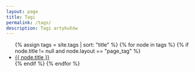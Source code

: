 ```yaml
---
layout: page
title: Tagi
permalink: /tags/
description: Tagi artykułów
---
```

<div class="posts">
    <ul class="posts-nav">
        {% assign tags = site.tags | sort: "title" %}
        {% for node in tags %}
        {% if node.title != null and node.layout == "page_tag" %}
        <li>
            <a class="posts-nav-item" href="{{ node.url | relative_url }}">{{ node.title }}</a>
        </li>
        {% endif %}
        {% endfor %}
    </ul>
</div>
